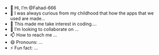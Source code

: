 - 👋 Hi, I’m @Fahad-666
- 👀 I was always curious from my childhood that how the apps that we used are made...
- 🌱 This made me take interest in coding....
- 💞️ I’m looking to collaborate on ...
- 📫 How to reach me ...
- 😄 Pronouns: ...
- ⚡ Fun fact: ...

<!---
Fahad-666/Fahad-666 is a ✨ special ✨ repository because its `README.md` (this file) appears on your GitHub profile.
You can click the Preview link to take a look at your changes.
--->
